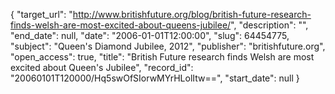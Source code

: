 {
  "target_url": "http://www.britishfuture.org/blog/british-future-research-finds-welsh-are-most-excited-about-queens-jubilee/", 
  "description": "", 
  "end_date": null, 
  "date": "2006-01-01T12:00:00", 
  "slug": 64454775, 
  "subject": "Queen's Diamond Jubilee, 2012", 
  "publisher": "britishfuture.org", 
  "open_access": true, 
  "title": "British Future research finds Welsh are most excited about Queen's Jubilee", 
  "record_id": "20060101T120000/Hq5swOfSIorwMYrHLolItw==", 
  "start_date": null
}

